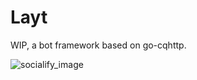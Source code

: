 # Layt
WIP, a bot framework based on go-cqhttp.

![socialify_image](https://socialify.git.ci/lisk809/Layt/image?description=1&forks=1&issues=1&language=1&name=1&owner=1&pulls=1&stargazers=1&theme=Light)
